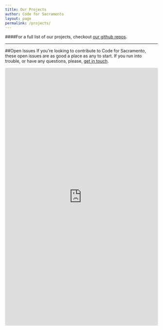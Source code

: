 ```yaml
---
title: Our Projects
author: Code for Sacramento
layout: page
permalink: /projects/
---
```


####For a full list of our projects, checkout [our github repos](https://github.com/code4sac).

<hr />

##Open Issues
If you're looking to contribute to Code for Sacramento, these open issues are as good a place as any to start.
If you run into trouble, or have any questions, please, [get in touch](/contact).

<iframe src="http://codeforamerica.org/geeks/civicissues/widget?organization_name=Code-for-Sacramento&labels=help wanted&number=3" width="100%" height="850" frameBorder="0"></iframe>
